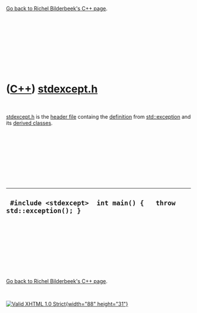 

[Go back to Richel Bilderbeek's C++ page](Cpp.htm).

 

 

 

 

 

([C++](Cpp.htm)) [stdexcept.h](CppStdexceptH.htm)
=================================================

 

[stdexcept.h](CppStdexceptH.htm) is the [header file](CppHeaderFile.htm)
containg the [definition](CppDefinition.htm) from
[std::exception](CppException.htm) and its [derived
classes](CppDerivedClass.htm).

 

 

 

 

 

  -------------------------------------------------------------------
  ` #include <stdexcept>  int main() {   throw std::exception(); }`
  -------------------------------------------------------------------

 

 

 

 

 

[Go back to Richel Bilderbeek's C++ page](Cpp.htm).



 

[![Valid XHTML 1.0 Strict](valid-xhtml10.png){width="88"
height="31"}](http://validator.w3.org/check?uri=referer)

